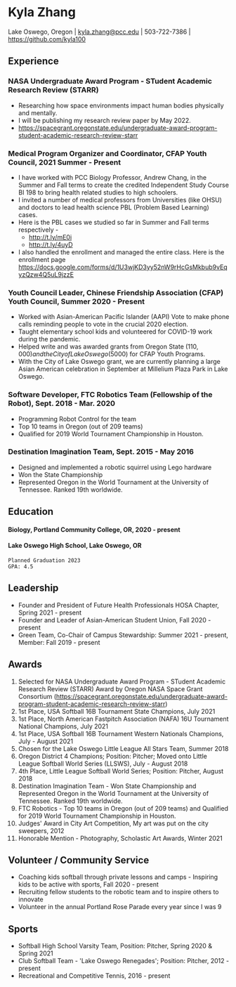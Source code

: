 # Kyla Zhang
Lake Oswego, Oregon | 
kyla.zhang@pcc.edu | 
503-722-7386 | 
https://github.com/kyla100


## Experience

### NASA Undergraduate Award Program - STudent Academic Research Review (STARR)
* Researching how space environments impact human bodies physically and mentally. 
* I will be publishing my research review paper by May 2022.
* https://spacegrant.oregonstate.edu/undergraduate-award-program-student-academic-research-review-starr 

### Medical Program Organizer and Coordinator, CFAP Youth Council, 2021 Summer - Present
* I have worked with PCC Biology Professor, Andrew Chang, in the Summer and Fall terms to create the credited Independent Study Course BI 198 to bring health related studies to high schoolers. 
* I invited a number of medical professors from Universities (like OHSU) and doctors to lead health science PBL (Problem Based Learning) cases. 
* Here is the PBL cases we studied so far in Summer and Fall terms respectively - 
    * http://t.ly/mE0i
    * http://t.ly/4uyD
* I also handled the enrollment and managed the entire class. Here is the enrollment page https://docs.google.com/forms/d/1U3wjKD3yy52nW9rHcGsMkbub9vEqyzQzw4Q5uL9jzzE

### Youth Council Leader, Chinese Friendship Association (CFAP) Youth Council, Summer 2020 - Present
* Worked with Asian-American Pacific Islander (AAPI) Vote to make phone calls reminding people to vote in the crucial 2020 election.
* Taught elementary school kids and volunteered for COVID-19 work during the pandemic.
* Helped write and was awarded grants from Oregon State ($110,000) and the City of Lake Oswego ($5000) for CFAP Youth Programs.
* With the City of Lake Oswego grant, we are currently planning a large Asian American celebration in September at Millelium Plaza Park in Lake Oswego.

### Software Developer, FTC Robotics Team (Fellowship of the Robot), Sept. 2018 - Mar. 2020
* Programming Robot Control for the team
* Top 10 teams in Oregon (out of 209 teams)
* Qualified for 2019 World Tournament Championship in Houston.

### Destination Imagination Team, Sept. 2015 - May 2016
* Designed and implemented a robotic squirrel using Lego hardware 
* Won the State Championship
* Represented Oregon in the World Tournament at the University of Tennessee. Ranked 19th worldwide.


## Education

#### Biology, Portland Community College, OR, 2020 - present
#### Lake Oswego High School, Lake Oswego, OR
    Planned Graduation 2023
    GPA: 4.5

## Leadership
* Founder and President of Future Health Professionals HOSA Chapter, Spring 2021 - present
* Founder and Leader of Asian-American Student Union, Fall 2020 - present
* Green Team, Co-Chair of Campus Stewardship: Summer 2021 - present, Member: Fall 2019 - present

## Awards

1. Selected for NASA Undergraduate Award Program - STudent Academic Research Review (STARR) Award by Oregon NASA Space Grant Consortium (https://spacegrant.oregonstate.edu/undergraduate-award-program-student-academic-research-review-starr)
3. 1st Place, USA Softball 16B Tournament State Champions, July 2021
4. 1st Place, North American Fastpitch Association (NAFA) 16U Tournament National Champions, July 2021
5. 1st Place, USA Softball 16B Tournament Western Nationals Champions, July - August 2021
6. Chosen for the Lake Oswego Little League All Stars Team, Summer 2018
7. Oregon District 4 Champions; Position: Pitcher; Moved onto Little League Softball World Series (LLSWS), July - August 2018
8. 4th Place, Little League Softball World Series; Position: Pitcher, August 2018
9. Destination Imagination Team - Won State Championship and Represented Oregon in the World Tournament at the University of Tennessee. Ranked 19th worldwide.
10. FTC Robotics - Top 10 teams in Oregon (out of 209 teams) and Qualified for 2019 World Tournament Championship in Houston.
11. Judges' Award in City Art Competition, My art was put on the city sweepers, 2012
12. Honorable Mention - Photography, Scholastic Art Awards, Winter 2021 

## Volunteer / Community Service
* Coaching kids softball through private lessons and camps - Inspiring kids to be active with sports, Fall 2020 - present
* Recruiting fellow students to the robotic team and to inspire others to innovate 
* Volunteer in the annual Portland Rose Parade every year since I was 9


## Sports
* Softball High School Varsity Team, Position: Pitcher, Spring 2020 & Spring 2021
* Club Softball Team - 'Lake Oswego Renegades'; Position: Pitcher, 2012 - present
* Recreational and Competitive Tennis, 2016 - present
